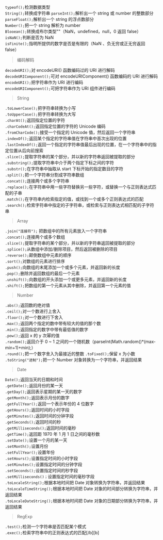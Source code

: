 `typeof();`检测数据类型  
`String();`转换成字符串
`parseInt();`解析出一个 string 或 number 的整数部分  
`parseFloat();`解析出一个 string 的浮点数部分  
`Number();`把一个 string 解析为 number  
`Blooean();`转换成布尔类型""（NaN，undefined，null，0 返回 false）  
`isNaN();`判断是否为 NaN  
`isFinite();`指明所提供的数字是否是有限的（NaN 、负无穷或正无穷返回 false）

> 编码解码

`decodeURI();`对 encodeURI() 函数编码过的 URI 进行解码  
`decodeURIComponent();`可对 encodeURIComponent() 函数编码的 URI 进行解码  
`encodeURI();`把字符串作为 URI 进行编码  
`encodeURIComponent();`可把字符串作为 URI 组件进行编码

> String

`.toLowerCase();`把字符串转换为小写  
`.toUpperCase();`把字符串转换为大写  
`.charAt();`返回指定位置的字符  
`.charCodeAt();`返回指定位置的字符的 Unicode 编码  
`.fromCharCode();`接受一个指定的 Unicode 值，然后返回一个字符串  
`.indexOf();`返回某个指定的字符串值在字符串中首次出现的位置  
`.lastIndexOf();`返回一个指定的字符串值最后出现的位置，在一个字符串中的指定位置从后向前搜索  
`.slice();`提取字符串的某个部分，并以新的字符串返回被提取的部分  
`.substring();`提取字符串中介于两个指定下标之间的字符  
`.substr();`在字符串中抽取从 start 下标开始的指定数目的字符  
`.split();`把一个字符串分割成字符串数组  
`.concat();`连接两个或多个字符串  
`.replace();`在字符串中用一些字符替换另一些字符，或替换一个与正则表达式匹配的子串  
`.match();`在字符串内检索指定的值，或找到一个或多个正则表达式的匹配  
`.search();`检索字符串中指定的子字符串，或检索与正则表达式相匹配的子字符串

> Array

`.join("连接符");` 把数组中的所有元素放入一个字符串  
`.concat();`连接两个或多个数组  
`.slice();`提取字符串的某个部分，并以新的字符串返回被提取的部分  
`.splice();`从数组中添加/删除项目，然后返回被删除的项目  
`.reverse();`颠倒数组中元素的顺序  
`.sort();`对数组的元素进行排序  
`.push();`向数组的末尾添加一个或多个元素，并返回新的长度  
`.pop();`删除并返回数组的最后一个元素  
`.unshift();`向数组的开头添加一个或更多元素，并返回新的长度  
`.shift();`把数组的第一个元素从其中删除，并返回第一个元素的值

> Number

`.abs();`返回数的绝对值  
`.ceil();`对一个数进行上舍入  
`.floor();`对一个数进行下舍入  
`.max();`返回两个指定的数中带有较大的值的那个数  
`.min();`返回指定的数字中带有最低值的数字  
`.pow();`返回 x 的 y 次幂的值  
`.random();`返回介于 0 ~ 1 之间的一个随机数（parseInt(Math.random()\*(max-min+1)+min);）  
`.round();`把一个数字舍入为最接近的整数
`.toFixed();`保留 x 为小数  
`.toString("进制");`把一个 Number 对象转换为一个字符串，并返回结果

> Date

`Date();`返回当天的日期和时间  
`.getDate();`返回月份的某一天  
`.getDay();`返回表示星期的某一天的数字  
`.getMonth();`返回表示月份的数字  
`.getFullYear();`返回一个表示年份的 4 位数字  
`.getHours();`返回时间的小时字段  
`.getMinutes();`返回时间的分钟字段  
`.getSeconds();`返回时间的秒  
`.getMilliseconds();`返回时间的毫秒  
`.getTime();`返回距 1970 年 1 月 1 日之间的毫秒数  
`.setDate();`设置一个月的某一天  
`.setMonth();`设置月份  
`.setFullYear();`设置年份  
`.setHours();`设置指定时间的小时字段  
`.setMinutes();`设置指定时间的分钟字段  
`.setSeconds();`设置指定时间的秒字段  
`.setMilliseconds()；`设置指定时间的毫秒字段  
`.toLocaleString();`根据本地时间把 Date 对象转换为字符串，并返回结果  
`.toLocaleTimeString();`根据本地时间把 Date 对象的时间部分转换为字符串，并返回结果  
`.toLocaleDateString();`根据本地时间把 Date 对象的日期部分转换为字符串，并返回结果

> RegExp

`.test();`检测一个字符串是否匹配某个模式  
`.exec();`检索字符串中的正则表达式的匹配[/b][b]
